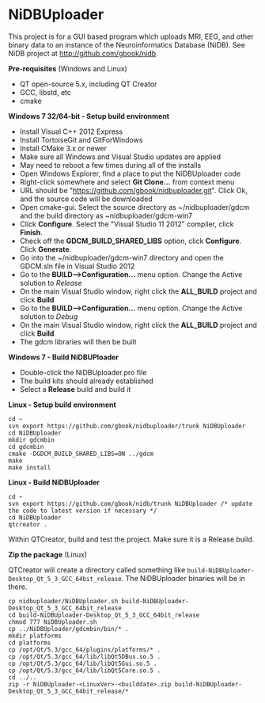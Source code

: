 # NiDBUploader

This project is for a GUI based program which uploads MRI, EEG, and other binary data to an instance of the Neuroinformatics Database (NiDB). See NiDB project at http://github.com/gbook/nidb.

**Pre-requisites** (Windows and Linux)

* QT open-source 5.x, including QT Creator
* GCC, libstd, etc
* cmake
 
**Windows 7 32/64-bit - Setup build environment**

* Install Visual C++ 2012 Express
* Install TortoiseGit and GitForWindows
* Install CMake 3.x or newer
* Make sure all Windows and Visual Studio updates are applied
* May need to reboot a few times during all of the installs
* Open Windows Explorer, find a place to put the NiDBUploader code
* Right-click somewhere and select **Git Clone...** from context menu
* URL should be "https://github.com/gbook/nidbuploader.git". Click Ok, and the source code will be downloaded
* Open cmake-gui. Select the source directory as ~/nidbuploader/gdcm and the build directory as ~nidbuploader/gdcm-win7
* Click **Configure**. Select the "Visual Studio 11 2012" compiler, click **Finish**.
* Check off the **GDCM_BUILD_SHARED_LIBS** option, click **Configure**. Click **Generate**.
* Go into the ~/nidbuploader/gdcm-win7 directory and open the GDCM.sln file in Visual Studio 2012
* Go to the **BUILD-->Configuration...** menu option. Change the Active solution to *Release*
* On the main Visual Studio window, right click the **ALL_BUILD** project and click **Build**
* Go to the **BUILD-->Configuration...** menu option. Change the Active solution to *Debug*
* On the main Visual Studio window, right click the **ALL_BUILD** project and click **Build**
* The gdcm libraries will then be built
 
**Windows 7 - Build NiDBUPloader**

* Double-click the NiDBUploader.pro file
* The build kits should already established
* Select a **Release** build and build it

**Linux - Setup build environment**

    cd ~
    svn export https://github.com/gbook/nidbuploader/trunk NiDBUploader
    cd NiDBUploader
    mkdir gdcmbin
    cd gdcmbin
    cmake -DGDCM_BUILD_SHARED_LIBS=ON ../gdcm
    make
    make install

**Linux - Build NiDBUploader**

    cd ~
    svn export https://github.com/gbook/nidb/trunk NiDBUploader /* update the code to latest version if necessary */
    cd NiDBUploader
    qtcreator .

Within QTCreator, build and test the project. Make sure it is a Release build.

**Zip the package** (Linux)

QTCreator will create a directory called something like `build-NiDBUploader-Desktop_Qt_5_3_GCC_64bit_release`. The NiDBUploader binaries will be in there.

    cp nidbuploader/NiDBUploader.sh build-NiDBUploader-Desktop_Qt_5_3_GCC_64bit_release
    cd build-NiDBUploader-Desktop_Qt_5_3_GCC_64bit_release
    chmod 777 NiDBUploader.sh
    cp ../NiDBUploader/gdcmbin/bin/* .
    mkdir platforms
    cd platforms
    cp /opt/Qt/5.3/gcc_64/plugins/platforms/* .
    cp /opt/Qt/5.3/gcc_64/lib/libQt5DBus.so.5 .
    cp /opt/Qt/5.3/gcc_64/lib/libQt5Gui.so.5 .
    cp /opt/Qt/5.3/gcc_64/lib/libQt5Core.so.5 .
    cd ../..
    zip -r NiDBUploader-<LinuxVer>-<builddate>.zip build-NiDBUploader-Desktop_Qt_5_3_GCC_64bit_release/*
